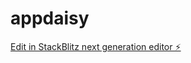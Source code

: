 # appdaisy

[Edit in StackBlitz next generation editor ⚡️](https://stackblitz.com/~/github.com/chatgph2024/appdaisy)
